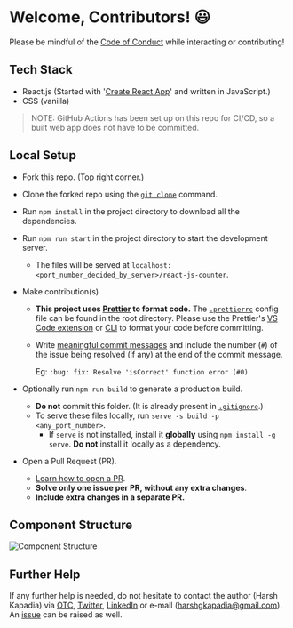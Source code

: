 # Welcome, Contributors! 😃

Please be mindful of the [Code of Conduct](CODE_OF_CONDUCT.md) while interacting or contributing!

## Tech Stack

-   React.js (Started with '[Create React App](https://create-react-app.dev/)' and written in JavaScript.)
-   CSS (vanilla)

> NOTE: GitHub Actions has been set up on this repo for CI/CD, so a built web app does not have to be committed.

## Local Setup

-   Fork this repo. (Top right corner.)
-   Clone the forked repo using the [`git clone`](https://harshkapadia2.github.io/git_basics/#_git_clone) command.
-   Run `npm install` in the project directory to download all the dependencies.
-   Run `npm run start` in the project directory to start the development server.
    -   The files will be served at `localhost:<port_number_decided_by_server>/react-js-counter`.
-   Make contribution(s)

    -   **This project uses [Prettier](https://prettier.io/) to format code.** The [`.prettierrc`](.prettierrc) config file can be found in the root directory. Please use the Prettier's [VS Code extension](https://marketplace.visualstudio.com/items?itemName=esbenp.prettier-vscode) or [CLI](https://prettier.io/docs/en/cli.html) to format your code before committing.
    -   Write [meaningful commit messages](https://harshkapadia2.github.io/git_basics/#_git_commit) and include the number (`#`) of the issue being resolved (if any) at the end of the commit message.

        Eg: `:bug: fix: Resolve 'isCorrect' function error (#0)`

-   Optionally run `npm run build` to generate a production build.
    -   **Do not** commit this folder. (It is already present in [`.gitignore`](.gitignore).)
    -   To serve these files locally, run `serve -s build -p <any_port_number>`.
        -   If `serve` is not installed, install it **globally** using `npm install -g serve`. **Do not** install it locally as a dependency.
-   Open a Pull Request (PR).
    -   [Learn how to open a PR](https://github.com/firstcontributions/first-contributions).
    -   **Solve only one issue per PR, without any extra changes**.
    -   **Include extra changes in a separate PR.**

## Component Structure

![Component Structure](https://user-images.githubusercontent.com/50140864/130389924-55336142-f7fe-4925-a000-130773948085.png)

## Further Help

If any further help is needed, do not hesitate to contact the author (Harsh Kapadia) via [OTC](https://otc.zulipchat.com), [Twitter](https://twitter.com/harshgkapadia), [LinkedIn](https://www.linkedin.com/in/harshgkapadia/) or e-mail (harshgkapadia@gmail.com). An [issue](https://github.com/HarshKapadia2/preview-markdown/issues) can be raised as well.
